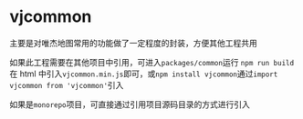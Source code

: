 # vjcommon

主要是对唯杰地图常用的功能做了一定程度的封装，方便其他工程共用

如果此工程需要在其他项目中引用，可进入`packages/common`运行 `npm run build`在 html 中引入`vjcommon.min.js`即可，或`npm install vjcommon`通过`import vjcommon from 'vjcommon'`引入

如果是`monorepo`项目，可直接通过引用项目源码目录的方式进行引入

